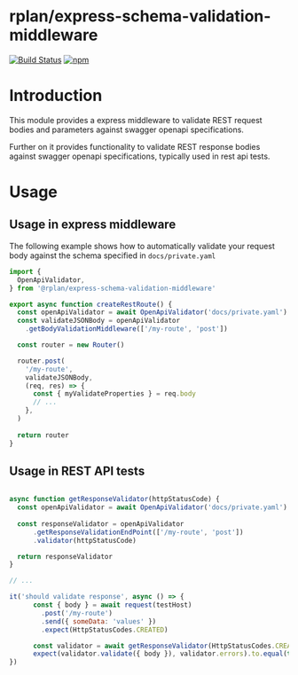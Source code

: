 rplan/express-schema-validation-middleware
===========================================

[![Build Status](https://travis-ci.org/actano/rplan-express-schema-validation-middleware.svg?branch=master)](https://travis-ci.org/actano/rplan-express-schema-validation-middleware)
[![npm](https://img.shields.io/npm/v/@rplan/express-schema-validation-middleware.svg)](https://www.npmjs.com/package/@rplan/express-schema-validation-middleware)

# Introduction

This module provides a express middleware to validate 
REST request bodies and parameters against swagger openapi 
specifications.

Further on it provides functionality to validate REST response bodies
against swagger openapi specifications, typically used in rest api tests.


# Usage

## Usage in express middleware

The following example shows how to automatically validate your
request body against the schema specified in `docs/private.yaml`

```javascript
import {
  OpenApiValidator,
} from '@rplan/express-schema-validation-middleware'

export async function createRestRoute() {
  const openApiValidator = await OpenApiValidator('docs/private.yaml')
  const validateJSONBody = openApiValidator
    .getBodyValidationMiddleware(['/my-route', 'post'])

  const router = new Router()

  router.post(
    '/my-route',
    validateJSONBody,
    (req, res) => {
      const { myValidateProperties } = req.body
      // ...
    },
  )
  
  return router
}
```

## Usage in REST API tests


```javascript

async function getResponseValidator(httpStatusCode) {
  const openApiValidator = await OpenApiValidator('docs/private.yaml')
  
  const responseValidator = openApiValidator
      .getResponseValidationEndPoint(['/my-route', 'post'])
      .validator(httpStatusCode)

  return responseValidator
}

// ...

it('should validate response', async () => {
      const { body } = await request(testHost)
        .post('/my-route')
        .send({ someData: 'values' })
        .expect(HttpStatusCodes.CREATED)

      const validator = await getResponseValidator(HttpStatusCodes.CREATED)
      expect(validator.validate({ body }), validator.errors).to.equal(true)
})

```
